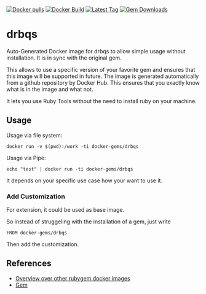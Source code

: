 [![Docker pulls](https://img.shields.io/docker/pulls/rubygem/drbqs.svg)](https://hub.docker.com/r/rubygem/drbqs/)
[![Docker Build](https://img.shields.io/docker/automated/rubygem/drbqs.svg)](https://hub.docker.com/r/rubygem/drbqs/)
[![Latest Tag](https://img.shields.io/github/tag/docker-rubygem/drbqs.svg)](https://hub.docker.com/r/rubygem/drbqs/)
[![Gem Downloads](https://img.shields.io/gem/dt/drbqs.svg)](https://rubygems.org/gems/drbqs/)
# drbqs

Auto-Generated Docker image for drbqs to allow simple usage without installation.
It is in sync with the original gem.

This allows to use a specific version of your favorite gem and ensures that this image will be supported in future.
The image is generated automatically from a github repository by Docker Hub.
This ensures that you exactly know what is in the image and what not.

It lets you use Ruby Tools without the need to install ruby on your machine.

## Usage

Usage via file system:

`docker run -v $(pwd):/work -ti docker-gems/drbqs`

Usage via Pipe:

`echo "test" | docker run -ti docker-gems/drbqs`

It depends on your specific use case how your want to use it.

### Add Customization

For extension, it could be used as base image.

So instead of struggeling with the installation of a gem, just write

`FROM docker-gems/drbqs`

Then add the customization.

## References

 - [Overview over other rubygem docker images](https://github.com/thinkbot/docker-rubygem)
 - [Gem](https://rubygems.org/gems/drbqs/)
